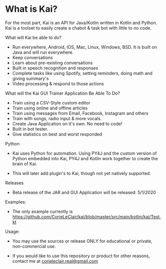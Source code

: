 # What is Kai?
For the most part, Kai is an API for Java/Kotlin written in Kotlin and Python. Kai is a toolset to easily create a chabot & task bot with
little to no code. 

What will Kai be able to do?

* Run everywhere, Android, IOS, Mac, Linux, Windows, BSD. It is built on Java and will run everywhere.
* Keep conversations
* Learn about pre-existing conversations
* Built in speech recognition and responses
* Complete tasks like using Spotify, setting reminders, doing math and giving summary's
* Video processing & respond to those actions

What will the Kai GUI Trainer Application Be Able To Do?

* Train using a CSV-Style custom editor
* Train using online and offline articles
* Train using messages from Email, Facebook, Instagram and others
* Train with songs, radio input & more vocals.
* Create Java Application on it's own. No need to code!
* Built in bot tester.
* Give statistics on best and worst responded

Python

* Kai uses Python for automation. Using PY4J and the custom version of Python embedded into Kai, PY4J and Kotlin work together to create the brain of Kai.

* This will later add plugin's to Kai, though not yet natively supported.

Releases

* Beta release of the JAR and GUI Application will be released: 5/1/2020

Examples:
* The only example currently is https://github.com/CorieLeClair/kai/blob/master/src/main/kotlin/kai/Test.kt

Usage:
* You may use the sources or release ONLY for educational or private, non-commercial use.

* If you would like to use this repository or product for other reasons, contact me at corieleclair.real@gmail.com